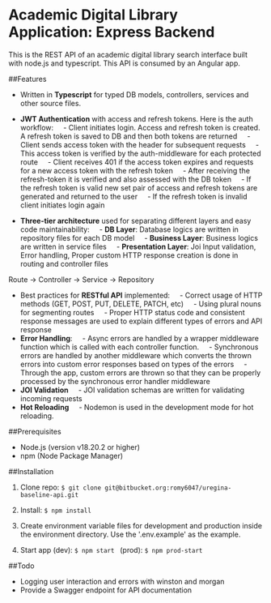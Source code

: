 # Academic Digital Library Application: Express Backend
This is the REST API of an academic digital library search interface built with node.js and typescript. This API is consumed by an Angular app.

##Features

- Written in **Typescript** for typed DB models, controllers, services and other source files.

- **JWT Authentication** with access and refresh tokens. Here is the auth workflow:
    - Client initiates login. Access and refresh token is created. A refresh token is saved to DB and then both tokens are returned
    - Client sends access token with the header for subsequent requests
    - This access token is verified by the auth-middleware for each protected route
    - Client receives 401 if the access token expires and requests for a new access token with the refresh token
    - After receiving the refresh-token it is verified and also assessed with the DB token
    - If the refresh token is valid new set pair of access and refresh tokens are generated and returned to the user
    - If the refresh token is invalid client initiates login again

- **Three-tier architecture** used for separating different layers and easy code maintainability:
    - **DB Layer**: Database logics are written in repository files for each DB model
    - **Business Layer**: Business logics are written in service files
    - **Presentation Layer**: Joi Input validation, Error handling, Proper custom HTTP response creation is done in routing and controller files

 Route -> Controller -> Service -> Repository

- Best practices for **RESTful API** implemented:
    - Correct usage of HTTP methods (GET, POST, PUT, DELETE, PATCH, etc)
    - Using plural nouns for segmenting routes
    - Proper HTTP status code and consistent response messages are used to explain different types of errors and API response
    
- **Error Handling**:
    - Async errors are handled by a wrapper middleware function which is called with each controller function.
    - Synchronous errors are handled by another middleware which converts the thrown errors into custom error responses based on types of the errors 
    - Through the app, custom errors are thrown so that they can be properly processed by the synchronous error handler middleware
    
- **JOI Validation**
    - JOI validation schemas are written for validating incoming requests
    
- **Hot Reloading**
    - Nodemon is used in the development mode for hot reloading.

##Prerequisites

- Node.js (version v18.20.2 or higher)
- npm (Node Package Manager)

##Installation
1. Clone repo: `$ git clone git@bitbucket.org:romy6047/uregina-baseline-api.git`

2. Install: `$ npm install`

3. Create environment variable files for development and production inside the environment directory. Use the '.env.example' as the example.
4. Start app (dev): `$ npm start ` (prod): `$ npm prod-start`

##Todo
- Logging user interaction and errors with winston and morgan
- Provide a Swagger endpoint for API documentation
